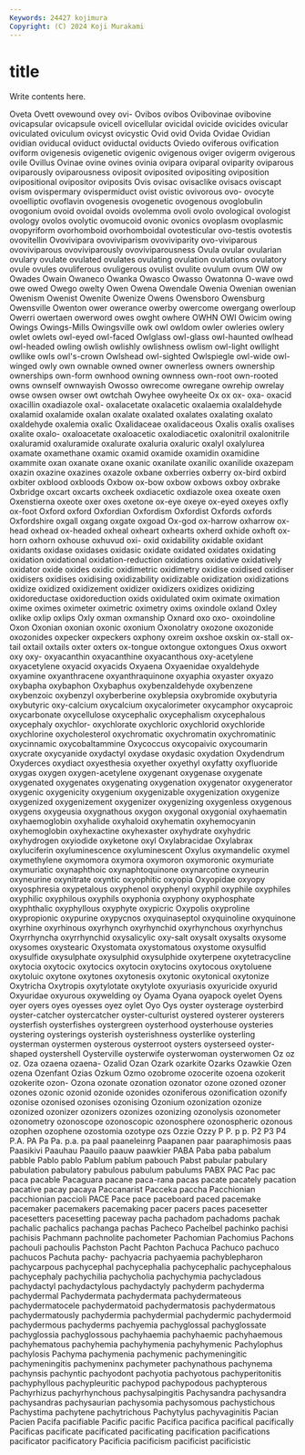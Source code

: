 ```yaml
---
Keywords: 24427 kojimura
Copyright: (C) 2024 Koji Murakami
---
```


# title

Write contents here.



Oveta Ovett ovewound ovey ovi- Ovibos ovibos Ovibovinae ovibovine
ovicapsular ovicapsule ovicell ovicellular ovicidal ovicide ovicides ovicular oviculated oviculum
ovicyst ovicystic Ovid ovid Ovida Ovidae Ovidian ovidian oviducal oviduct
oviductal oviducts Oviedo oviferous ovification oviform ovigenesis ovigenetic ovigenic ovigenous
oviger ovigerm ovigerous ovile Ovillus Ovinae ovine ovines ovinia ovipara
oviparal oviparity oviparous oviparously oviparousness oviposit oviposited ovipositing oviposition ovipositional
ovipositor oviposits Ovis ovisac ovisaclike ovisacs oviscapt ovism ovispermary ovispermiduct
ovist ovistic ovivorous ovo- ovocyte ovoelliptic ovoflavin ovogenesis ovogenetic ovogenous
ovoglobulin ovogonium ovoid ovoidal ovoids ovolemma ovoli ovolo ovological ovologist
ovology ovolos ovolytic ovomucoid ovonic ovonics ovoplasm ovoplasmic ovopyriform ovorhomboid
ovorhomboidal ovotesticular ovo-testis ovotestis ovovitellin Ovovivipara ovoviviparism ovoviviparity ovo-viviparous ovoviviparous
ovoviviparously ovoviviparousness Ovula ovular ovularian ovulary ovulate ovulated ovulates ovulating
ovulation ovulations ovulatory ovule ovules ovuliferous ovuligerous ovulist ovulite ovulum
ovum OW ow Owades Owain Owaneco Owanka Owasco Owasso Owatonna
O-wave owd owe owed Owego owelty Owen Owena Owendale Owenia
Owenian owenian Owenism Owenist Owenite Owenize Owens Owensboro Owensburg Owensville
Owenton ower owerance owerby owercome owergang owerloup Owerri owertaen owerword
owes owght owhere OWHN OWI Owicim owing Owings Owings-Mills Owingsville
owk owl owldom owler owleries owlery owlet owlets owl-eyed owl-faced
Owlglass owl-glass owl-haunted owlhead owl-headed owling owlish owlishly owlishness owlism
owl-light owllight owllike owls owl's-crown Owlshead owl-sighted Owlspiegle owl-wide owl-winged
owly own ownable owned owner ownerless owners ownership ownerships own-form
ownhood owning ownness own-root own-rooted owns ownself ownwayish Owosso owrecome
owregane owrehip owrelay owse owsen owser owt owtchah Owyhee owyheeite
Ox ox ox- oxa- oxacid oxacillin oxadiazole oxal- oxalacetate oxalacetic
oxalaemia oxalaldehyde oxalamid oxalamide oxalan oxalate oxalated oxalates oxalating oxalato
oxaldehyde oxalemia oxalic Oxalidaceae oxalidaceous Oxalis oxalis oxalises oxalite oxalo-
oxaloacetate oxaloacetic oxalodiacetic oxalonitril oxalonitrile oxaluramid oxaluramide oxalurate oxaluria oxaluric
oxalyl oxalylurea oxamate oxamethane oxamic oxamid oxamide oxamidin oxamidine oxammite
oxan oxanate oxane oxanic oxanilate oxanilic oxanilide oxazepam oxazin oxazine
oxazines oxazole oxbane oxberries oxberry ox-bird oxbird oxbiter oxblood oxbloods
Oxbow ox-bow oxbow oxbows oxboy oxbrake Oxbridge oxcart oxcarts oxcheek
oxdiacetic oxdiazole oxea oxeate oxen Oxenstierna oxeote oxer oxes oxetone
ox-eye oxeye ox-eyed oxeyes oxfly ox-foot Oxford oxford Oxfordian Oxfordism
Oxfordist Oxfords oxfords Oxfordshire oxgall oxgang oxgate oxgoad Ox-god ox-harrow
oxharrow ox-head oxhead ox-headed oxheal oxheart oxhearts oxherd oxhide oxhoft
ox-horn oxhorn oxhouse oxhuvud oxi- oxid oxidability oxidable oxidant oxidants
oxidase oxidases oxidasic oxidate oxidated oxidates oxidating oxidation oxidational oxidation-reduction
oxidations oxidative oxidatively oxidator oxide oxides oxidic oxidimetric oxidimetry oxidise
oxidised oxidiser oxidisers oxidises oxidising oxidizability oxidizable oxidization oxidizations oxidize
oxidized oxidizement oxidizer oxidizers oxidizes oxidizing oxidoreductase oxidoreduction oxids oxidulated
oxim oximate oximation oxime oximes oximeter oximetric oximetry oxims oxindole
oxland Oxley oxlike oxlip oxlips Oxly oxman oxmanship Oxnard oxo
oxo- oxoindoline Oxon Oxonian oxonian oxonic oxonium Oxonolatry oxozone oxozonide
oxozonides oxpecker oxpeckers oxphony oxreim oxshoe oxskin ox-stall ox-tail oxtail
oxtails oxter oxters ox-tongue oxtongue oxtongues Oxus oxwort oxy oxy-
oxyacanthin oxyacanthine oxyacanthous oxy-acetylene oxyacetylene oxyacid oxyacids Oxyaena Oxyaenidae oxyaldehyde
oxyamine oxyanthracene oxyanthraquinone oxyaphia oxyaster oxyazo oxybapha oxybaphon Oxybaphus oxybenzaldehyde
oxybenzene oxybenzoic oxybenzyl oxyberberine oxyblepsia oxybromide oxybutyria oxybutyric oxy-calcium oxycalcium
oxycalorimeter oxycamphor oxycaproic oxycarbonate oxycellulose oxycephalic oxycephalism oxycephalous oxycephaly oxychlor-
oxychlorate oxychloric oxychlorid oxychloride oxychlorine oxycholesterol oxychromatic oxychromatin oxychromatinic oxycinnamic
oxycobaltammine Oxycoccus oxycopaivic oxycoumarin oxycrate oxycyanide oxydactyl oxydase oxydasic oxydation
Oxydendrum Oxyderces oxydiact oxyesthesia oxyether oxyethyl oxyfatty oxyfluoride oxygas oxygen
oxygen-acetylene oxygenant oxygenase oxygenate oxygenated oxygenates oxygenating oxygenation oxygenator oxygenerator
oxygenic oxygenicity oxygenium oxygenizable oxygenization oxygenize oxygenized oxygenizement oxygenizer oxygenizing
oxygenless oxygenous oxygens oxygeusia oxygnathous oxygon oxygonal oxygonial oxyhaematin oxyhaemoglobin
oxyhalide oxyhaloid oxyhematin oxyhemocyanin oxyhemoglobin oxyhexactine oxyhexaster oxyhydrate oxyhydric oxyhydrogen
oxyiodide oxyketone oxyl Oxylabracidae Oxylabrax oxyluciferin oxyluminescence oxyluminescent Oxylus oxymandelic
oxymel oxymethylene oxymomora oxymora oxymoron oxymoronic oxymuriate oxymuriatic oxynaphthoic oxynaphtoquinone
oxynarcotine oxyneurin oxyneurine oxynitrate oxyntic oxyophitic oxyopia Oxyopidae oxyopy oxyosphresia
oxypetalous oxyphenol oxyphenyl oxyphil oxyphile oxyphiles oxyphilic oxyphilous oxyphils oxyphonia
oxyphony oxyphosphate oxyphthalic oxyphyllous oxyphyte oxypicric Oxypolis oxyproline oxypropionic oxypurine
oxypycnos oxyquinaseptol oxyquinoline oxyquinone oxyrhine oxyrhinous oxyrhynch oxyrhynchid oxyrhynchous oxyrhynchus
Oxyrrhyncha oxyrrhynchid oxysalicylic oxy-salt oxysalt oxysalts oxysome oxysomes oxystearic Oxystomata
oxystomatous oxystome oxysulfid oxysulfide oxysulphate oxysulphid oxysulphide oxyterpene oxytetracycline oxytocia
oxytocic oxytocics oxytocin oxytocins oxytocous oxytoluene oxytoluic oxytone oxytones oxytonesis
oxytonic oxytonical oxytonize Oxytricha Oxytropis oxytylotate oxytylote oxyuriasis oxyuricide oxyurid
Oxyuridae oxyurous oxywelding oy Oyama Oyana oyapock oyelet Oyens oyer
oyers oyes oyesses oyez oylet Oyo Oys oyster oysterage oysterbird
oyster-catcher oystercatcher oyster-culturist oystered oysterer oysterers oysterfish oysterfishes oystergreen oysterhood
oysterhouse oysteries oystering oysterings oysterish oysterishness oysterlike oysterling oysterman oystermen
oysterous oysterroot oysters oysterseed oyster-shaped oystershell Oysterville oysterwife oysterwoman oysterwomen
Oz oz oz. Oza ozaena ozaena- Ozalid Ozan Ozark ozarkite
Ozarks Ozawkie Ozen ozena Ozenfant Ozias Ozkum Ozmo ozobrome ozocerite
ozoena ozokerit ozokerite ozon- Ozona ozonate ozonation ozonator ozone ozoned
ozoner ozones ozonic ozonid ozonide ozonides ozoniferous ozonification ozonify ozonise
ozonised ozonises ozonising Ozonium ozonization ozonize ozonized ozonizer ozonizers ozonizes
ozonizing ozonolysis ozonometer ozonometry ozonoscope ozonoscopic ozonosphere ozonospheric ozonous ozophen
ozophene ozostomia ozotype ozs Ozzie Ozzy P P. p p.
P2 P3 P4 P.A. PA Pa Pa. p.a. pa paal
paaneleinrg Paapanen paar paaraphimosis paas Paasikivi Paauhau Paauilo paauw paawkier
PABA Paba paba pabalum pabble Pablo pablo Pablum pablum pabouch
Pabst pabular pabulary pabulation pabulatory pabulous pabulum pabulums PABX PAC
Pac pac paca pacable Pacaguara pacane paca-rana pacas pacate pacately
pacation pacative pacay pacaya Paccanarist Pacceka paccha Pacchionian pacchionian paccioli
PACE Pace pace paceboard paced pacemake pacemaker pacemakers pacemaking pacer
pacers paces pacesetter pacesetters pacesetting paceway pacha pachadom pachadoms pachak
pachalic pachalics pachanga pachas Pacheco Pachelbel pachinko pachisi pachisis Pachmann
pachnolite pachometer Pachomian Pachomius Pachons pachouli pachoulis Pachston Pacht Pachton
Pachuca Pachuco pachuco pachucos Pachuta pachy- pachyacria pachyaemia pachyblepharon pachycarpous
pachycephal pachycephalia pachycephalic pachycephalous pachycephaly pachychilia pachycholia pachychymia pachycladous pachydactyl
pachydactylous pachydactyly pachyderm pachyderma pachydermal Pachydermata pachydermata pachydermateous pachydermatocele pachydermatoid
pachydermatosis pachydermatous pachydermatously pachydermia pachydermial pachydermic pachydermoid pachydermous pachyderms pachyemia
pachyglossal pachyglossate pachyglossia pachyglossous pachyhaemia pachyhaemic pachyhaemous pachyhematous pachyhemia pachyhymenia
pachyhymenic Pachylophus pachylosis Pachyma pachymenia pachymenic pachymeningitic pachymeningitis pachymeninx pachymeter
pachynathous pachynema pachynsis pachyntic pachyodont pachyotia pachyotous pachyperitonitis pachyphyllous pachypleuritic
pachypod pachypodous pachypterous Pachyrhizus pachyrhynchous pachysalpingitis Pachysandra pachysandra pachysandras pachysaurian
pachysomia pachysomous pachystichous Pachystima pachytene pachytrichous Pachytylus pachyvaginitis Pacian Pacien
Pacifa pacifiable Pacific pacific Pacifica pacifica pacifical pacifically Pacificas pacificate
pacificated pacificating pacification pacifications pacificator pacificatory Pacificia pacificism pacificist pacificistic
